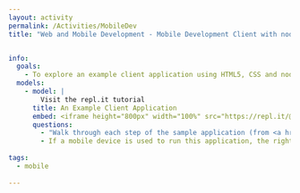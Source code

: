 ```yaml
---
layout: activity
permalink: /Activities/MobileDev
title: "Web and Mobile Development - Mobile Development Client with node.js"


info:
  goals: 
    - To explore an example client application using HTML5, CSS and node.js client JavaScript
  models:
    - model: |
        Visit the repl.it tutorial
      title: An Example Client Application
      embed: <iframe height="800px" width="100%" src="https://repl.it/@BillJr99/Web-Game-Tutorial?lite=true" scrolling="no" frameborder="no" allowtransparency="true" allowfullscreen="true" sandbox="allow-forms allow-pointer-lock allow-popups allow-same-origin allow-scripts allow-modals"></iframe>  
      questions:
        - "Walk through each step of the sample application (from <a href=\"https://repl.it/@rafaelcastrocouto/Web-Game-Tutorial\">here</a>), and summarize each step's behavior in your own words.  Each group will report out on a different step of the process and demonstrate to the class."
        - If a mobile device is used to run this application, the right click does not work to allow movement.  What could we do about this?
        
tags:
  - mobile
  
---
```


